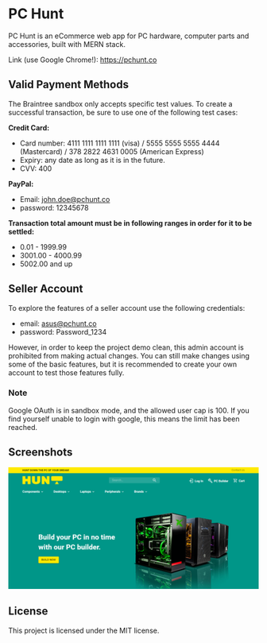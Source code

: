 # PC Hunt

PC Hunt is an eCommerce web app for PC hardware, computer parts and accessories, built with MERN stack.

Link (use Google Chrome!): https://pchunt.co

## Valid Payment Methods

The Braintree sandbox only accepts specific test values. To create a successful transaction, be sure to use one of the following test cases:

**Credit Card:**

- Card number: 4111 1111 1111 1111 (visa) / 5555 5555 5555 4444 (Mastercard) / 378 2822 4631 0005 (American Express)
- Expiry: any date as long as it is in the future.
- CVV: 400

**PayPal:**

- Email: john.doe@pchunt.co
- password: 12345678

**Transaction total amount must be in following ranges in order for it to be settled:**

- 0.01 - 1999.99
- 3001.00 - 4000.99
- 5002.00 and up

## Seller Account

To explore the features of a seller account use the following credentials:

- email: asus@pchunt.co
- password: Password_1234

However, in order to keep the project demo clean, this admin account is prohibited from making actual changes. You can still make changes using some of the basic features, but it is recommended to create your own account to test those features fully.

### Note

Google OAuth is in sandbox mode, and the allowed user cap is 100. If you find yourself unable to login with google, this means the limit has been reached.

## Screenshots

<img src="assets/screenshot.PNG">

## License

This project is licensed under the MIT license.

